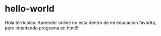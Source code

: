 # hello-world
Hola terricolas:
Aprender online no esta dentro de mi educacion favorita, pero intentando programa en html5
